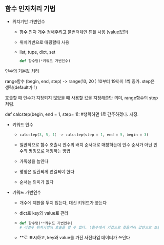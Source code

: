 ## 함수 인자처리 기법

- 위치기반 가변인수 

  - 함수 인자 개수 정해주려고 불변객체인 튜플 사용 (value값만)

  - 위치기반으로 매핑할때 사용

  - list, tupe, dict, set

    ~~~ python
    def 함수명(*키워드 가변인수)
    ~~~

인수의 기본값 처리

range함수 (begin, end, step) -> range(10, 20 ) 10부터 19까지 1씩 증가. step은 생략(default가 1)

호출할 때 인수가 지정되지 않았을 때 사용할 값을 지정해준단 의미, range함수의 step처럼. 

def calcstep(begin, end = 1, step= 1): #생략하면 1로 간주하겠다. 지정. 

- 키워드 인수 

  - ~~~ python
    calcstep(3, 5, 1) -> calcstep(step = 1, end = 5, begin = 3)
    ~~~

  - 일반적으로 함수 호출시 인수의 배치 순서대로 매칭하는데 인수 순서가 아닌 인수의 명칭으로 매칭하는 방법

  - 가독성을 높인다 

  - 명칭은 일관되게 연결되야 한다

  - 순서는 의미가 없다

- 키워드 가변인수

  - 개수에 제한을 두지 않는다, 대신 키워드가 붙는다

  - dict로 key와 value로 관리

  - ~~~ python
    def 함수명(**키워드 가변인수)
    # 이경우 위치기반의 호출을 할 수 없다. (함수에서 키값으로 찾을거라 값만으로 호출하는건 불가능하다)
    ~~~

  - **로 표시하고, key와 value를 가진 사전타입 데이터가 쓰인다

